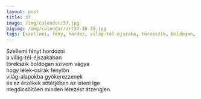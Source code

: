 ```yaml
---
layout: post
title: 37
image: /img/calendar/37.jpg
bigimg: /img/calendar/art37-38-39.jpg
tags: [szellemi, fény, hordoz, világ-tél-éjszaka, törekszik, boldogan, szív, vágya, lélek-csíra, fénylő, világ-alap, gyökerezik, érzékek, sötét, isteni, Ige, megdicsőítő, minden, lézetés, átzeng]
---
```

Szellemi fényt hordozni  
a világ-tél-éjszakában  
törekszik boldogan szívem vágya  
hogy lélek-csírák fénylőn  
világ-alapokba gyökerezzenek  
és az érzékek sötétjében az isteni Ige  
megdicsőítően minden létezést átzengjen.

